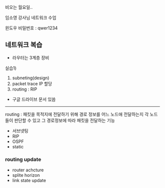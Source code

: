 비오는 월요일.. 

임소영 강사님 네트워크 수업 

윈도우 비밀번호 : qwer1234

## 네트워크 복습 

- 라우터는 3계층 장비
  


실습1)
1. subneting(design)
2. packet trace IP 할당
3. routing : RIP


+ 구글 드라이브 문서 있씀
------------------------------------------

routing : 패킷을 목적지에 전달하기 위해 경로 정보를 어느 노드애 전달하는지 각 노드들이 판단할 수 있고 그 경로정보에 따라 패킷을 전달하는 기능 


- 서브넷팅
- RIP
- OSPF
- static

### routing update
- router achcture 
- splite horizon
- link state update 
  

